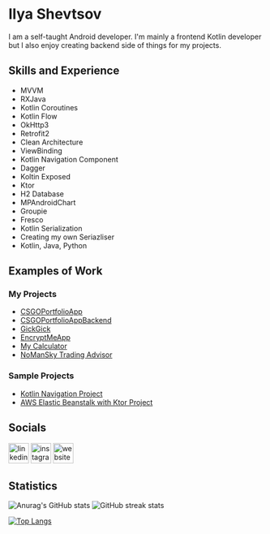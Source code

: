 # Ilya Shevtsov
I am a self-taught Android developer. I'm mainly a frontend Kotlin developer but I also enjoy creating backend side of things for my projects. 

## Skills and Experience

- MVVM
- RXJava 
- Kotlin Coroutines
- Kotlin Flow
- OkHttp3
- Retrofit2
- Clean Architecture
- ViewBinding
- Kotlin Navigation Component 
- Dagger
- Koltin Exposed
- Ktor
- H2 Database
- MPAndroidChart
- Groupie
- Fresco
- Kotlin Serialization
- Creating my own Seriazliser
- Kotlin, Java, Python

## Examples of Work
### My Projects
- [CSGOPortfolioApp](https://github.com/ilya-shevtsov/CSGOPortfolioApp)
- [CSGOPortfolioAppBackend](https://github.com/ilya-shevtsov/CSGOPortfolioAppBackend)
- [GickGick](https://github.com/ilya-shevtsov/GickGick)
- [EncryptMeApp](https://github.com/ilya-shevtsov/EncryptMeApp)
- [My Calculator](https://github.com/ilya-shevtsov/MyCalculator)
- [NoManSky Trading Advisor](https://github.com/ilya-shevtsov/NoManSkyTradingAdvisor)
### Sample Projects
- [Kotlin Navigation Project](https://github.com/ilya-shevtsov/Kotlin-Navigation-Project)
- [AWS Elastic Beanstalk with Ktor Project](https://github.com/ilya-shevtsov/AWS-Elastic-Beanstalk-Ktor-Sample-Project)

## Socials

[<img src='https://cdn.jsdelivr.net/npm/simple-icons@3.0.1/icons/linkedin.svg' alt='linkedin' height='40'>](https://www.linkedin.com/in/ilya-shevtsov-155181201/)  [<img src='https://cdn.jsdelivr.net/npm/simple-icons@3.0.1/icons/instagram.svg' alt='instagram' height='40'>](https://www.instagram.com/princeofroyalnothing/)  [<img src='https://cdn.jsdelivr.net/npm/simple-icons@3.0.1/icons/icloud.svg' alt='website' height='40'>](https://medium.com/@iliashevtsov)  

## Statistics
![Anurag's GitHub stats](https://github-readme-stats.vercel.app/api?username=ilya-shevtsov&count_private=true&show_icons=true)
![GitHub streak stats](https://github-readme-streak-stats.herokuapp.com/?user=ilya-shevtsov)

[![Top Langs](https://github-readme-stats.vercel.app/api/top-langs/?username=ilya-shevtsov&layout=compact)](https://github.com/anuraghazra/github-readme-stats)
